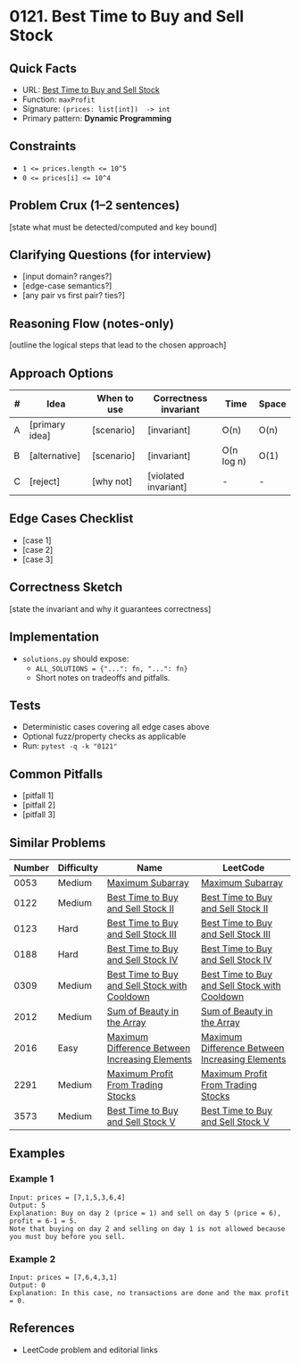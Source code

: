 # 0121. Best Time to Buy and Sell Stock

## Quick Facts

- URL: [Best Time to Buy and Sell Stock](https://leetcode.com/problems/best-time-to-buy-and-sell-stock/)
- Function: `maxProfit`
- Signature: `(prices: list[int])  -> int`
- Primary pattern: **Dynamic Programming**

## Constraints

- `1 <= prices.length <= 10^5`
- `0 <= prices[i] <= 10^4`

## Problem Crux (1–2 sentences)

[state what must be detected/computed and key bound]

## Clarifying Questions (for interview)

- [input domain? ranges?]
- [edge-case semantics?]
- [any pair vs first pair? ties?]

## Reasoning Flow (notes-only)

[outline the logical steps that lead to the chosen approach]

## Approach Options

| # | Idea | When to use | Correctness invariant | Time | Space |
|---|------|-------------|-----------------------|------|-------|
| A | [primary idea] | [scenario] | [invariant] | O(n) | O(n) |
| B | [alternative] | [scenario] | [invariant] | O(n log n) | O(1) |
| C | [reject] | [why not] | [violated invariant] | - | - |

## Edge Cases Checklist

- [case 1]
- [case 2]
- [case 3]

## Correctness Sketch

[state the invariant and why it guarantees correctness]

## Implementation

- `solutions.py` should expose:
  - `ALL_SOLUTIONS = {"...": fn, "...": fn}`
  - Short notes on tradeoffs and pitfalls.

## Tests

- Deterministic cases covering all edge cases above
- Optional fuzz/property checks as applicable
- Run: `pytest -q -k "0121"`

## Common Pitfalls

- [pitfall 1]
- [pitfall 2]
- [pitfall 3]

## Similar Problems

| Number | Difficulty | Name | LeetCode |
|---|---|---|---|
| 0053 | Medium | [Maximum Subarray](../0053-maximum-subarray/readme.md) | [Maximum Subarray](https://leetcode.com/problems/maximum-subarray/) |
| 0122 | Medium | [Best Time to Buy and Sell Stock II](../0122-best-time-to-buy-and-sell-stock-ii/readme.md) | [Best Time to Buy and Sell Stock II](https://leetcode.com/problems/best-time-to-buy-and-sell-stock-ii/) |
| 0123 | Hard | [Best Time to Buy and Sell Stock III](../0123-best-time-to-buy-and-sell-stock-iii/readme.md) | [Best Time to Buy and Sell Stock III](https://leetcode.com/problems/best-time-to-buy-and-sell-stock-iii/) |
| 0188 | Hard | [Best Time to Buy and Sell Stock IV](../0188-best-time-to-buy-and-sell-stock-iv/readme.md) | [Best Time to Buy and Sell Stock IV](https://leetcode.com/problems/best-time-to-buy-and-sell-stock-iv/) |
| 0309 | Medium | [Best Time to Buy and Sell Stock with Cooldown](../0309-best-time-to-buy-and-sell-stock-with-cooldown/readme.md) | [Best Time to Buy and Sell Stock with Cooldown](https://leetcode.com/problems/best-time-to-buy-and-sell-stock-with-cooldown/) |
| 2012 | Medium | [Sum of Beauty in the Array](../2012-sum-of-beauty-in-the-array/readme.md) | [Sum of Beauty in the Array](https://leetcode.com/problems/sum-of-beauty-in-the-array/) |
| 2016 | Easy | [Maximum Difference Between Increasing Elements](../2016-maximum-difference-between-increasing-elements/readme.md) | [Maximum Difference Between Increasing Elements](https://leetcode.com/problems/maximum-difference-between-increasing-elements/) |
| 2291 | Medium | [Maximum Profit From Trading Stocks](../2291-maximum-profit-from-trading-stocks/readme.md) | [Maximum Profit From Trading Stocks](https://leetcode.com/problems/maximum-profit-from-trading-stocks/) |
| 3573 | Medium | [Best Time to Buy and Sell Stock V](../3573-best-time-to-buy-and-sell-stock-v/readme.md) | [Best Time to Buy and Sell Stock V](https://leetcode.com/problems/best-time-to-buy-and-sell-stock-v/) |

## Examples

### Example 1

```text
Input: prices = [7,1,5,3,6,4]
Output: 5
Explanation: Buy on day 2 (price = 1) and sell on day 5 (price = 6), profit = 6-1 = 5.
Note that buying on day 2 and selling on day 1 is not allowed because you must buy before you sell.
```

### Example 2

```text
Input: prices = [7,6,4,3,1]
Output: 0
Explanation: In this case, no transactions are done and the max profit = 0.
```

## References

- LeetCode problem and editorial links
